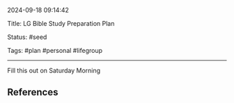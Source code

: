 2024-09-18 09:14:42

Title: LG Bible Study Preparation Plan

Status: #seed

Tags: #plan #personal #lifegroup

---

Fill this out on Saturday Morning















## References
